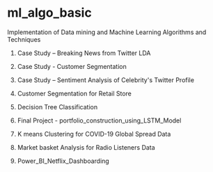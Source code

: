 # ml_algo_basic
Implementation of Data mining and Machine Learning Algorithms and Techniques


1. Case Study  –  Breaking News from Twitter LDA

2. Case Study - Customer Segmentation

3. Case Study – Sentiment Analysis of Celebrity's Twitter  Profile

4. Customer Segmentation for Retail Store

5. Decision Tree Classification

6. Final Project - portfolio_construction_using_LSTM_Model

7. K means Clustering for COVID-19 Global Spread Data

8. Market basket Analysis for Radio Listeners Data

9. Power_BI_Netflix_Dashboarding
